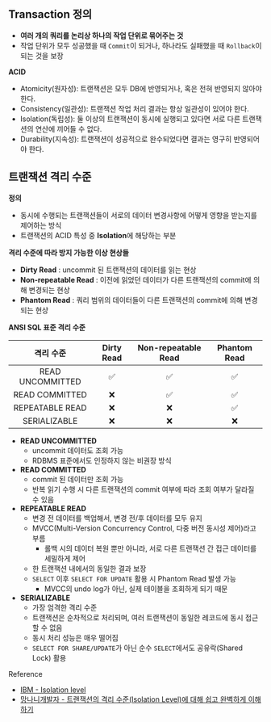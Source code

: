 ## Transaction 정의

- **여러 개의 쿼리를 논리상 하나의 작업 단위로 묶어주는 것**
- 작업 단위가 모두 성공했을 때 `Commit`이 되거나, 하나라도 실패했을 때 `Rollback`이 되는 것을 보장

**ACID**

- Atomicity(원자성): 트랜잭션은 모두 DB에 반영되거나, 혹은 전혀 반영되지 않아야 한다.
- Consistency(일관성): 트랜잭션 작업 처리 결과는 항상 일관성이 있어야 한다.
- Isolation(독립성): 둘 이상의 트랜잭션이 동시에 실행되고 있다면 서로 다른 트랜잭션의 연산에 끼어들 수 없다.
- Durability(지속성): 트랜잭션이 성공적으로 완수되었다면 결과는 영구히 반영되어야 한다.

## 트랜잭션 격리 수준

**정의**

- 동시에 수행되는 트랜잭션들이 서로의 데이터 변경사항에 어떻게 영향을 받는지를 제어하는 방식
- 트랜잭션의 ACID 특성 중 **Isolation**에 해당하는 부분

**격리 수준에 따라 방지 가능한 이상 현상들**

- **Dirty Read** : uncommit 된 트랜잭션의 데이터를 읽는 현상
- **Non-repeatable Read** : 이전에 읽었던 데이터가 다른 트랜잭션의 commit에 의해 변경되는 현상
- **Phantom Read** : 쿼리 범위의 데이터들이 다른 트랜잭션의 commit에 의해 변경되는 현상

**ANSI SQL 표준 격리 수준**

| 격리 수준              | Dirty Read | Non-repeatable Read | Phantom Read |
|:-----------------------:|:----------:|:-----------:|:-----------:|
| READ UNCOMMITTED        | ✅         | ✅          | ✅          |
| READ COMMITTED          | ❌         | ✅          | ✅          |
| REPEATABLE READ         | ❌         | ❌          | ✅          |
| SERIALIZABLE            | ❌         | ❌          | ❌          |

- **READ UNCOMMITTED**
  - uncommit 데이터도 조회 가능
  - RDBMS 표준에서도 인정하지 않는 비권장 방식
- **READ COMMITTED**
  - commit 된 데이터만 조회 가능
  - 반복 읽기 수행 시 다른 트랜잭션의 commit 여부에 따라 조회 여부가 달라질 수 있음
- **REPEATABLE READ**
  - 변경 전 데이터를 백업해서, 변경 전/후 데이터를 모두 유지
  - MVCC(Multi-Version Concurrency Control, 다중 버전 동시성 제어)라고 부름
    - 롤백 시의 데이터 복원 뿐만 아니라, 서로 다른 트랜잭션 간 접근 데이터를 세밀하게 제어
  - 한 트랜잭션 내에서의 동일한 결과 보장
  - `SELECT` 이후 `SELECT FOR UPDATE` 활용 시 Phantom Read 발생 가능
    - MVCC의 undo log가 아닌, 실제 테이블을 조회하게 되기 때문
- **SERIALIZABLE**
  - 가장 엄격한 격리 수준
  - 트랜잭션은 순차적으로 처리되며, 여러 트랜잭션이 동일한 레코드에 동시 접근할 수 없음
  - 동시 처리 성능은 매우 떨어짐
  - `SELECT FOR SHARE/UPDATE`가 아닌 순수 `SELECT`에서도 공유락(Shared Lock) 활용

Reference

- [IBM - Isolation level](https://www.ibm.com/docs/en/netezza?topic=tc-isolation-level)
- [망나니개발자 - 트랜잭션의 격리 수준(Isolation Level)에 대해 쉽고 완벽하게 이해하기](https://mangkyu.tistory.com/299)
